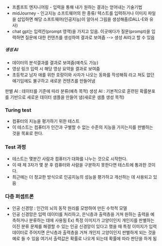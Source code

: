 
- 프롬프트 엔지니어링 - 입력을 통해 내가 원하는 결과는 얻어내는 기술기법
- midJourney - 인고지능 소프트웨어의 한 종류/ 텍스트를 입력하거나 이미지 파일을 삽입하면 해당 소프트웨어(인공지능)이 알아서 그림을 생성해줌(DALL-E와 유사)
- chat gpt는 입력칸(prompt 영역)을 가지고 있음. 이곳에다가 질문(prompt)을 입력하면 질문에 대한 컨텐츠를 생성하여 결과로 보여줌 --> 생성 AI라고 할 수 있음

##### 생성 AI
- 데이터의 분석결과를 결과로 보여줌(예측도 가능)
- 영상 링크 입력 시 해당 영상 요약을 결과로 보여줌
- 초등학교 남자 애를 위한 호랑이와 사자가 나오는 동화를 작성해줘 라고 쳐도 없던 얘기임에도 불구하고 새로운 컨텐츠를 만들어냄

판별 AI : 데이터를 기준에 따라 분류(예측 목적)
생성 AI : 기본적으로 훈련된 확률분포를 기반으로 새로운 데이터 샘플을 만들어 냄(새로운 샘플 생성 목적)





### Turing test
- 컴퓨터의 지능을 평가하기 위한 테스트
- 이 테스트는 컴퓨터가 인간과 구별할 수 없는 수준의 지능을 가지는지를 판별하는 것을 목표로 한다.

### Test 과정
- 테스트는 몇분간 사람과 컴퓨터가 대화를 나누는 것으로 시작한다.
- 이 때 제 3자가 몇 분 후 컴퓨터와 사람을 구분하지 못한다면 테스트에 통과한 것이다.
- 최근에는 더 정교한 방식으로 인공지능의 성능을 평가하고 개선하는 데 사용되고 있음

### 다층 퍼셉트론
- 인공 신경망 : 인간의 뇌의 동작 원리를 모방하여 만든 수학적 모델
- 인공 신경망은 입력 데이터를 처리하고, 은닉층과 출력층을 거쳐 원하는 출력을 예측하거나 분류하는 데에 사용됨
Ex) 특정 이미지가 고양이인지 개인지를 판별하는 이진 분류 문제를 해결할 수 있는 인공 신경망이 있다고 했을 때 특정 이미지가 입력 데이터로 주어지면 은닉층과 출력층을 거쳐 개인지 고양이인지 판별하게 되는 것을 예로 들 수 있음
여기서 출력값은 확률로 나오게 되는데 확률에 따라 판단을 하게 됨





